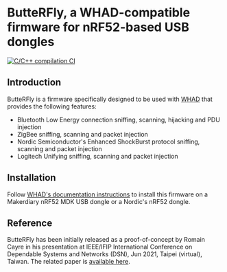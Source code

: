 # ButteRFly, a WHAD-compatible firmware for nRF52-based USB dongles

[![C/C++ compilation CI](https://github.com/whad-team/butterfly/actions/workflows/compile.yml/badge.svg)](https://github.com/whad-team/butterfly/actions/workflows/compile.yml)

## Introduction

ButteRFly is a firmware specifically designed to be used with [WHAD](https://github.com/whad-team/whad-client)
that provides the following features:

- Bluetooth Low Energy connection sniffing, scanning, hijacking and PDU injection
- ZigBee sniffing, scanning and packet injection
- Nordic Semiconductor's Enhanced ShockBurst protocol sniffing, scanning and packet injection
- Logitech Unifying sniffing, scanning and packet injection

## Installation 

Follow [WHAD's documentation instructions](https://whad.readthedocs.io/en/stable/device/compat.html#makerdiary-nrf52840-mdk-usb-dongle) to install this firmware on a Makerdiary nRF52 MDK USB dongle
or a Nordic's nRF52 dongle.

## Reference

ButteRFly has been initially released as a proof-of-concept by Romain Cayre in his presentation
at IEEE/IFIP International Conference on Dependable Systems and Networks (DSN), Jun 2021, Taipei (virtual), Taiwan.
The related paper is [available here](https://laas.hal.science/hal-03193297v2/file/injectable_final_version.pdf).